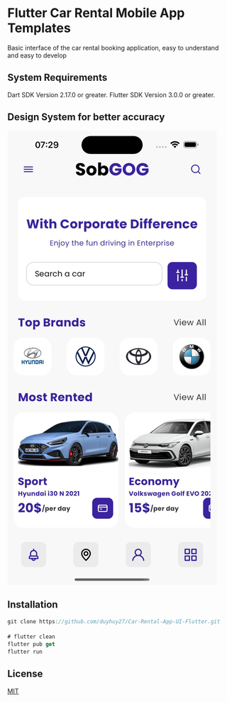 # Flutter Car Rental Mobile App Templates

Basic interface of the car rental booking application, easy to understand and easy to develop
## System Requirements

Dart SDK Version 2.17.0 or greater. Flutter SDK Version 3.0.0 or greater.


## Design System for better accuracy

![alt text](https://github.com/duyhuy27/Car-Rental-App-UI-Flutter/blob/main/Images%20Demo/z4969107072574_bec57902b7b5e7d49cdc805607c43343.jpg)

## Installation
```dart
git clone https://github.com/duyhuy27/Car-Rental-App-UI-Flutter.git

# flutter clean
flutter pub get
flutter run


```

## License

[MIT](https://github.com/duyhuy27)

